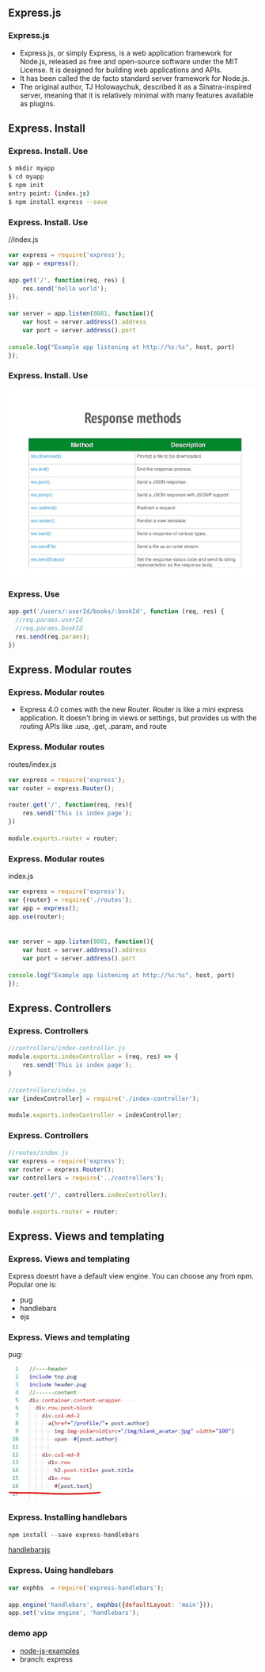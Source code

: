 ## Express.js


### Express.js
- Express.js, or simply Express, is a web application framework for Node.js, released as free and open-source software under the MIT License. It is designed for building web applications and APIs.
- It has been called the de facto standard server framework for Node.js.
- The original author, TJ Holowaychuk, described it as a Sinatra-inspired server, meaning that it is relatively minimal with many features available as plugins.



## Express. Install


### Express. Install. Use

```bash
$ mkdir myapp
$ cd myapp
$ npm init
entry point: (index.js)
$ npm install express --save
```


### Express. Install. Use
//index.js
```js
var express = require('express');
var app = express();

app.get('/', function(req, res) {
    res.send('hello world');
});

var server = app.listen(8081, function(){
    var host = server.address().address
    var port = server.address().port

console.log("Example app listening at http://%s:%s", host, port)
});
```


### Express. Install. Use

![](../resources/img/4/1.jpg)


### Express. Use

```js
app.get('/users/:userId/books/:bookId', function (req, res) {
  //req.params.userId
  //req.params.bookId
  res.send(req.params);
})
```



## Express. Modular routes


### Express. Modular routes
- Express 4.0 comes with the new Router. Router is like a mini express application. It doesn't bring in views or settings, but provides us with the routing APIs like .use, .get, .param, and route


### Express. Modular routes
routes/index.js
```js
var express = require('express');
var router = express.Router();

router.get('/', function(req, res){
	res.send('This is index page');
})

module.exports.router = router;
```


### Express. Modular routes
index.js
```js
var express = require('express');
var {router} = require('./routes');
var app = express();
app.use(router);


var server = app.listen(8081, function(){
	var host = server.address().address
	var port = server.address().port

console.log("Example app listening at http://%s:%s", host, port)
});
```



## Express. Controllers


### Express. Controllers
```js
//controllers/index-controller.js
module.exports.indexController = (req, res) => {
	res.send('This is index page');
}

//controllers/index.js
var {indexController} = require('./index-controller');

module.exports.indexController = indexController;
```


### Express. Controllers
```js
//routes/index.js
var express = require('express');
var router = express.Router();
var controllers = require('../controllers');

router.get('/', controllers.indexController);

module.exports.router = router;
```



## Express. Views and templating


### Express. Views and templating
Express doesnt have a default view engine. You can choose any from npm. Popular one is:

- pug
- handlebars
- ejs


### Express. Views and templating
pug:

![](../resources/img/4/2.jpg)


### Express. Installing handlebars
```js
npm install --save express-handlebars
```

[handlebarsjs](https://handlebarsjs.com/)


### Express. Using handlebars
```js
var exphbs  = require('express-handlebars');

app.engine('handlebars', exphbs({defaultLayout: 'main'}));
app.set('view engine', 'handlebars');
```


### demo app
- [node-js-examples](https://github.com/endlesskwazar/node-js-examples.git)
- branch: express
